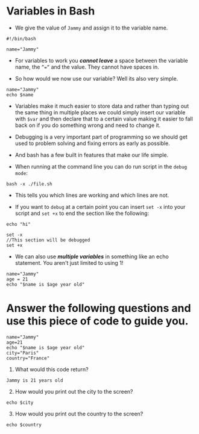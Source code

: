 # Variables in Bash

- We give the value of `Jammy` and assign it to the variable name.
```
#!/bin/bash

name="Jammy"
```
- For variables to work you ***cannot leave*** a space between the variable name, the `”=”` and the value. They cannot have spaces in.

- So how would we now use our variable? Well its also very simple.
```
name="Jammy"
echo $name
```

- Variables make it much easier to store data and rather than typing out the same thing in multiple places we could simply insert our variable with `$var` and then declare that to a certain value making it easier to fall back on if you do something wrong and need to change it.

- Debugging is a very important part of programming so we should get used to problem solving and fixing errors as early as possible. 

- And bash has a few built in features that make our life simple.

- When running at the command line you can do run script in the `debug mode`:
```
bash -x ./file.sh
```

- This tells you which lines are working and which lines are not. 

- If you want to `debug` at a certain point you can insert `set -x` into your script and `set +x` to end the section like the following:
```
echo "hi"

set -x
//This section will be debugged
set +x
```

- We can also use ***multiple variables*** in something like an echo statement. You aren't just limited to using 1!
```
name="Jammy"
age = 21
echo "$name is $age year old"
```

# Answer the following questions and use this piece of code to guide you.

```
name="Jammy"
age=21
echo "$name is $age year old"
city="Paris"
country="France"
```

1. What would this code return?
```
Jammy is 21 years old
```
2. How would you print out the city to the screen?
```
echo $city
```
3. How would you print out the country to the screen?
```
echo $country
```
